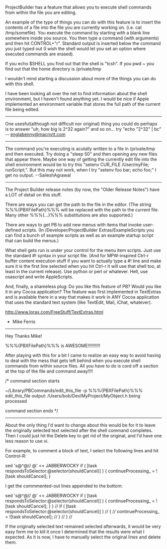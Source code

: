 

ProjectBuilder has a feature that allows you to execute shell commands from within the file you are editing.

An example of the type of things you can do with this feature is to insert the contents of a file into the file you are currently working on. (i.e. cat /tmp/somefile). You execute the command by starting with a blank line somewhere inside you source. You then type a command (with arguments) and then hit CONTROL+"r". Standard output is inserted below the command you just typed out (I wish the shell would let you set an option where executed commands are erased).

If you echo $SHELL you find out that the shell is "tcsh". 
If you pwd ~ you find out that the home directory is /private/tmp

I wouldn't mind starting a discussion about more of the things you can do with this shell.

I have been looking all over the net to find information about the shell environment, but I haven't found anything yet. I would be nice if Apple implemented an environment variable that stores the full path of the current file being edited. 

----
One usesful(although not difficult nor original) thing you could do perhaps is to answer "uh, how big is 2^32 again?" and so on... try "echo "2^32" | bc" -- englabenny@macnytt.com

----
The command you're executing is acutally written to a file in /private/tmp and then executed.  Try doing a "sleep 50" and then opening any new files that appear there.  Maybe one way of getting the currently edit file into the shell environment would be to try this "setenv CUR_FILE /User/myFile; runScript;".  But this may not work, when I try "setenv foo bar; echo foo;" I get no output.
--SaileshAgrawal

----
The Project Builder release notes (by now, the "Older Release Notes") have a LOT of detail on this stuff.  

There are ways you can get the path to the file in the editor.  (The string %%%{PBXFilePath}%%% will be replaced with the path to the current file.  Many other %%%{...}%%% substitutions are also supported.)

There are ways to get PB to add new menus with items that invoke user-defined scripts.  (In /Developer/ProjectBuilder Extras/ExampleScripts you can find a bunch of example scripts as well as an example startup script that can build the menus.)

What shell gets run is under your control for the menu item scripts.  Just use the standard #! syntax in your script file.  (And for MPW-inspired Ctrl-r buffer content execution stuff if you want to actually type a #! line and make sure it is the first line selected when you hit Ctrl-r it will use that shell too, at least in the current release).  Use python or perl or whatever.  Hell, use osascript and write AppleScripts.

And, finally, a shameless plug:  Do you like this feature of PB?  Would you like it in any Cocoa application?  The feature was first implemented in TextExtras and is available there in a way that makes it work in ANY Cocoa application that uses the standard text system (like TextEdit, Mail, iChat, whatever).  

http://www.lorax.com/FreeStuff/TextExtras.html

- Mike Ferris

----

Hey Thanks Mike!

%%%{PBXFilePath}%%% is AWESOME!!!!!!!!!!

After playing with this for a bit I came to realize an easy way to avoid having to deal with the mess that gets left behind when you execute shell commands from within source files. All you have to do is cord off a section at the top of the file and command away!!!!

    


/* command section starts

~/Library/PBCommands/edit_this_file -p %%%{PBXFilePath}%%%
edit_this_file output: /Users/bob/Dev/MyProject/MyObject.h being processed

command section ends */ 






----

About the only thing I'd want to change about this would be for it to leave the originally selected text selected after the shell command completes.  Then I could just hit the Delete key to get rid of the original, and I'd have one less reason to use vi.

For example, to comment a block of text, I select the following lines and hit Control-R:

    
sed 's@^@// @' << JABBERWOCKY
      if ( [task respondsToSelector:@selector(shouldCancel)] )
      {
         continueProcessing_ = ![task shouldCancel];
      }


I get the commmented-out lines appended to the bottom:

    
sed 's@^@// @' << JABBERWOCKY
      if ( [task respondsToSelector:@selector(shouldCancel)] )
      {
         continueProcessing_ = ![task shouldCancel];
      }
   }
//       if ( [task respondsToSelector:@selector(shouldCancel)] )
//       {
//          continueProcessing_ = ![task shouldCancel];
//       }
//    }
// 


If the originally selected text remained selected afterwards, it would be very easy form me to kill it once I determined that the results were what I expected.  As it is now, I have to manually select the original lines and delete them.
